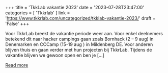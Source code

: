 +++
title = 'TkkLab vakantie 2023'
date = '2023-07-28T23:47:00'
categories = [ 
 'Tkkrlab' 
] 
link = 'https://www.tkkrlab.com/uncategorized/tkklab-vakantie-2023/'
draft = 'False'
+++

Voor TkkrLab breekt de vakantie periode weer aan. Voor enkel deelnemers betekend dit naar hacker campings gaan zoals Bornhack (2 &#8211; 9 aug) in Denemarken en CCCamp (15-19 aug ) in Mildenberg DE. Voor anderen blijven thuis en gaan verder met hun projecten bij TkkrLab. Tijdens de vakantie blijven we gewoon open en ben je [&#8230;]

[Read more](https://www.tkkrlab.com/uncategorized/tkklab-vakantie-2023/)